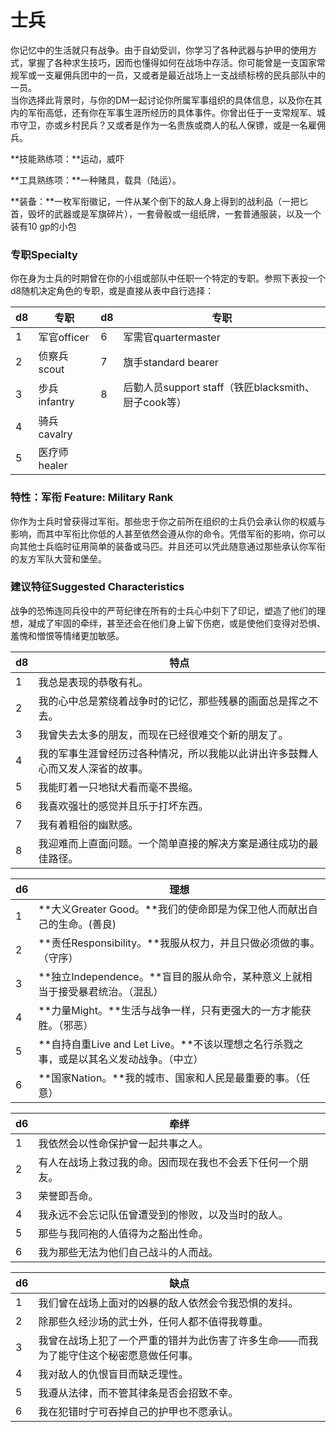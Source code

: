 # 士兵

你记忆中的生活就只有战争。由于自幼受训，你学习了各种武器与护甲的使用方式，掌握了各种求生技巧，因而也懂得如何在战场中存活。你可能曾是一支国家常规军或一支雇佣兵团中的一员，又或者是最近战场上一支战绩标榜的民兵部队中的一员。\
当你选择此背景时，与你的DM一起讨论你所属军事组织的具体信息，以及你在其内的军衔高低，还有你在军事生涯所经历的具体事件。你曾出任于一支常规军、城市守卫，亦或乡村民兵？又或者是作为一名贵族或商人的私人保镖，或是一名雇佣兵。

**技能熟练项：**运动，威吓

**工具熟练项：**一种赌具，载具（陆运）。

**装备：**一枚军衔徽记，一件从某个倒下的敌人身上得到的战利品（一把匕首，毁坏的武器或是军旗碎片），一套骨骰或一组纸牌，一套普通服装，以及一个装有10 gp的小包

### **专职Specialty**

你在身为士兵的时期曾在你的小组或部队中任职一个特定的专职。参照下表投一个d8随机决定角色的专职，或是直接从表中自行选择：

| **d8** | **专职**     | **d8** | **专职**                                  |
| ------ | ---------- | ------ | --------------------------------------- |
| 1      | 军官officer  | 6      | 军需官quartermaster                        |
| 2      | 侦察兵scout   | 7      | 旗手standard bearer                       |
| 3      | 步兵infantry | 8      | 后勤人员support staff（铁匠blacksmith、厨子cook等） |
| 4      | 骑兵cavalry  |        |                                         |
| 5      | 医疗师healer  |        |                                         |

### **特性：军衔** **Feature: Military Rank**

你作为士兵时曾获得过军衔。那些忠于你之前所在组织的士兵仍会承认你的权威与影响，而其中军衔比你低的人甚至依然会遵从你的命令。凭借军衔的影响，你可以向其他士兵临时征用简单的装备或马匹。并且还可以凭此随意通过那些承认你军衔的友方军队大营和堡垒。

### **建议特征Suggested Characteristics**

战争的恐怖连同兵役中的严苛纪律在所有的士兵心中刻下了印记，塑造了他们的理想，凝成了牢固的牵绊，甚至还会在他们身上留下伤疤，或是使他们变得对恐惧、羞愧和憎恨等情绪更加敏感。

| **d8** | **特点**                                  |
| ------ | --------------------------------------- |
| 1      | 我总是表现的恭敬有礼。                             |
| 2      | 我的心中总是萦绕着战争时的记忆，那些残暴的画面总是挥之不去。          |
| 3      | 我曾失去太多的朋友，而现在已经很难交个新的朋友了。               |
| 4      | 我的军事生涯曾经历过各种情况，所以我能以此讲出许多鼓舞人心而又发人深省的故事。 |
| 5      | 我能盯着一只地狱犬看而毫不畏缩。                        |
| 6      | 我喜欢强壮的感觉并且乐于打坏东西。                       |
| 7      | 我有着粗俗的幽默感。                              |
| 8      | 我迎难而上直面问题。一个简单直接的解决方案是通往成功的最佳路径。        |

| **d6** | **理想**                                                 |
| ------ | ------------------------------------------------------ |
| 1      | **大义Greater Good。**我们的使命即是为保卫他人而献出自己的生命。(善良)           |
| 2      | **责任Responsibility。**我服从权力，并且只做必须做的事。（守序）              |
| 3      | **独立Independence。**盲目的服从命令，某种意义上就相当于接受暴君统治。（混乱）        |
| 4      | **力量Might。**生活与战争一样，只有更强大的一方才能获胜。（邪恶）                  |
| 5      | **自持自重Live and Let Live。**不该以理想之名行杀戮之事，或是以其名义发动战争。（中立） |
| 6      | **国家Nation。**我的城市、国家和人民是最重要的事。（任意）                     |

| **d6** | **牵绊**                        |
| ------ | ----------------------------- |
| 1      | 我依然会以性命保护曾一起共事之人。             |
| 2      | 有人在战场上救过我的命。因而现在我也不会丢下任何一个朋友。 |
| 3      | 荣誉即吾命。                        |
| 4      | 我永远不会忘记队伍曾遭受到的惨败，以及当时的敌人。     |
| 5      | 那些与我同袍的人值得为之豁出性命。             |
| 6      | 我为那些无法为他们自己战斗的人而战。            |

| **d6** | **缺点**                                       |
| ------ | -------------------------------------------- |
| 1      | 我们曾在战场上面对的凶暴的敌人依然会令我恐惧的发抖。                   |
| 2      | 除那些久经沙场的武士外，任何人都不值得我尊重。                      |
| 3      | 我曾在战场上犯了一个严重的错并为此伤害了许多生命――而我为了能守住这个秘密愿意做任何事。 |
| 4      | 我对敌人的仇恨盲目而缺乏理性。                              |
| 5      | 我遵从法律，而不管其律条是否会招致不幸。                         |
| 6      | 我在犯错时宁可吞掉自己的护甲也不愿承认。                         |
